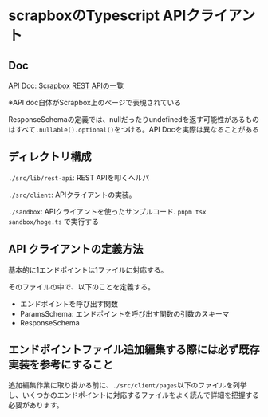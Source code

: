# scrapboxのTypescript APIクライアント

## Doc
API Doc: [Scrapbox REST APIの一覧](https://scrapbox.io/scrapboxlab/Scrapbox_REST_API%E3%81%AE%E4%B8%80%E8%A6%A7)

※API doc自体がScrapbox上のページで表現されている


ResponseSchemaの定義では、nullだったりundefinedを返す可能性があるものはすべて`.nullable().optional()`をつける。API Docを実際は異なることがある

## ディレクトリ構成

`./src/lib/rest-api`: REST APIを叩くヘルパ

`./src/client`: APIクライアントの実装。

`./sandbox`: APIクライアントを使ったサンプルコード. `pnpm tsx sandbox/hoge.ts` で実行する

## API クライアントの定義方法

基本的に1エンドポイントは1ファイルに対応する。

そのファイルの中で、以下のことを定義する。
- エンドポイントを呼び出す関数
- ParamsSchema: エンドポイントを呼び出す関数の引数のスキーマ
- ResponseSchema

## エンドポイントファイル追加編集する際には必ず既存実装を参考にすること

追加編集作業に取り掛かる前に、`./src/client/pages`以下のファイルを列挙し、いくつかのエンドポイントに対応するファイルをよく読んで詳細を把握する必要があります。